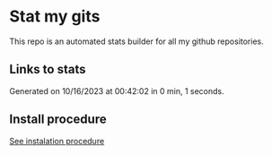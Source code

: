 # Stat my gits

This repo is an automated stats builder for all my github repositories.

## Links to stats


Generated on 10/16/2023 at 00:42:02 in 0 min, 1 seconds.

## Install procedure

[See instalation procedure](./src/install.md)
